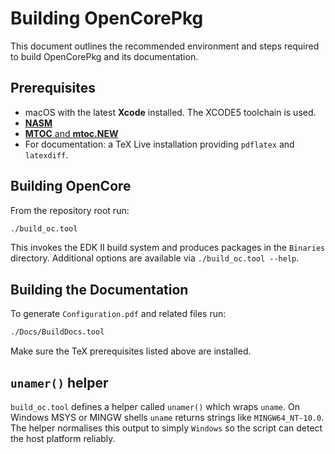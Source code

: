 # Building OpenCorePkg

This document outlines the recommended environment and steps required to build OpenCorePkg and its documentation.

## Prerequisites

- macOS with the latest **Xcode** installed. The XCODE5 toolchain is used.
- [**NASM**](https://www.nasm.us)
- [**MTOC** and **mtoc.NEW**](https://github.com/acidanthera/ocbuild/tree/master/external)
- For documentation: a TeX Live installation providing `pdflatex` and `latexdiff`.

## Building OpenCore

From the repository root run:

```bash
./build_oc.tool
```

This invokes the EDK II build system and produces packages in the `Binaries` directory. Additional options are available via `./build_oc.tool --help`.

## Building the Documentation

To generate `Configuration.pdf` and related files run:

```bash
./Docs/BuildDocs.tool
```

Make sure the TeX prerequisites listed above are installed.

## `unamer()` helper

`build_oc.tool` defines a helper called `unamer()` which wraps `uname`. On Windows MSYS or MINGW shells `uname` returns strings like `MINGW64_NT-10.0`. The helper normalises this output to simply `Windows` so the script can detect the host platform reliably.

